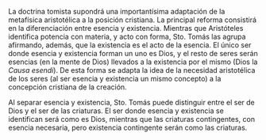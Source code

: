 La doctrina tomista supondrá una importantísima adaptación de la metafísica aristotélica a la posición cristiana. La principal reforma consistirá en la diferenciación entre esencia y existencia. Mientras que Aristóteles identifica potencia con materia, y acto con forma, Sto. Tomás las agrupa afirmando, además, que la existencia es el acto de la esencia. El único ser donde esencia y existencia forman un uno es Dios, y el resto de seres serán esencias (en la mente de Dios) llevados a la existencia por el mismo (Dios la *Causa esendi*). De esta forma se adapta la idea de la necesidad aristotélica de los seres (al ser esencia y existencia un mismo concepto) a la concepción cristiana de la creación.

Al separar esencia y existencia, Sto. Tomás puede distinguir entre el ser de Dios y el ser de las criaturas. El ser donde esencia y existencia se identifican será como es Dios, mientras que las criaturas contingentes, con esencia necesaria, pero existencia contingente serán como las criaturas.